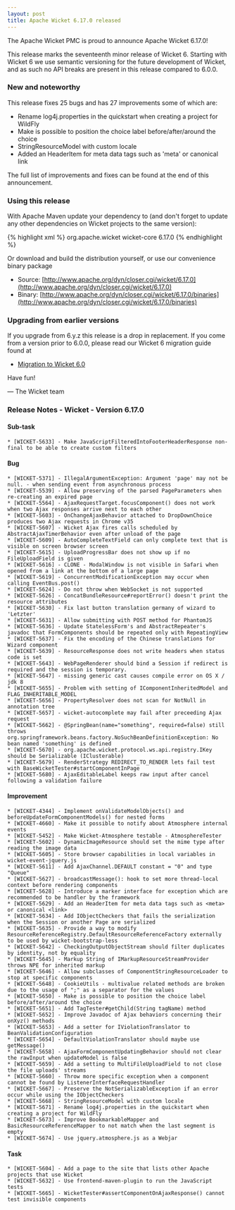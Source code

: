 ```yaml
---
layout: post
title: Apache Wicket 6.17.0 released
---
```


The Apache Wicket PMC is proud to announce Apache Wicket 6.17.0!

This release marks the seventeenth minor release of Wicket 6. Starting
with Wicket 6 we use semantic versioning for the future development of
Wicket, and as such no API breaks are present in this release compared
to 6.0.0.

### New and noteworthy

This release fixes 25 bugs and has 27 improvements some of which are:

 * Rename log4j.properties in the quickstart when creating a project for WildFly
 * Make is possible to position the choice label before/after/around the choice
 * StringResourceModel with custom locale 
 * Added an HeaderItem for meta data tags such as 'meta' or canonical link

The full list of improvements and fixes can be found at the end of this
announcement.

### Using this release

With Apache Maven update your dependency to (and don't forget to
update any other dependencies on Wicket projects to the same version):

{% highlight xml %}
<dependency>
 <groupId>org.apache.wicket</groupId>
 <artifactId>wicket-core</artifactId>
 <version>6.17.0</version>
</dependency>
{% endhighlight %}

Or download and build the distribution yourself, or use our
convenience binary package

* Source: [http://www.apache.org/dyn/closer.cgi/wicket/6.17.0](http://www.apache.org/dyn/closer.cgi/wicket/6.17.0)
* Binary: [http://www.apache.org/dyn/closer.cgi/wicket/6.17.0/binaries](http://www.apache.org/dyn/closer.cgi/wicket/6.17.0/binaries)

### Upgrading from earlier versions

If you upgrade from 6.y.z this release is a drop in replacement. If
you come from a version prior to 6.0.0, please read our Wicket 6
migration guide found at

* [Migration to Wicket 6.0](https://cwiki.apache.org/confluence/display/WICKET/Migration+to+Wicket+6.0)

Have fun!

— The Wicket team

### Release Notes - Wicket - Version 6.17.0

#### Sub-task
    * [WICKET-5633] - Make JavaScriptFilteredIntoFooterHeaderResponse non-final to be able to create custom filters


#### Bug
    * [WICKET-5371] - IllegalArgumentException: Argument 'page' may not be null. - when sending event from asynchronous process
    * [WICKET-5539] - Allow preserving of the parsed PageParameters when re-creating an expired page
    * [WICKET-5564] - AjaxRequestTarget.focusComponent() does not work when two Ajax responses arrive next to each other
    * [WICKET-5603] - OnChangeAjaxBehavior attached to DropDownChoice produces two Ajax requests in Chrome v35
    * [WICKET-5607] - Wicket Ajax fires calls scheduled by AbstractAjaxTimerBehavior even after unload of the page
    * [WICKET-5609] - AutoCompleteTextField can only complete text that is visible on screen browser screen 
    * [WICKET-5615] - UploadProgressBar does not show up if no FileUploadField is given
    * [WICKET-5616] - CLONE - ModalWindow is not visible in Safari when opened from a link at the bottom of a large page
    * [WICKET-5619] - ConcurrentModificationException may occur when calling EventBus.post()
    * [WICKET-5624] - Do not throw when WebSocket is not supported
    * [WICKET-5626] - ConcatBundleResource#reportError() doesn't print the resource attributes
    * [WICKET-5630] - Fix last button translation germany of wizard to 'Letzter'
    * [WICKET-5631] - Allow submitting with POST method for PhantomJS
    * [WICKET-5636] - Update StatelessForm's and AbstractRepeater's javadoc that FormComponents should be repeated only with RepeatingView
    * [WICKET-5637] - Fix the encoding of the Chinese translations for Wizard component
    * [WICKET-5639] - ResourceResponse does not write headers when status code is set
    * [WICKET-5643] - WebPageRenderer should bind a Session if redirect is required and the session is temporary.
    * [WICKET-5647] - missing generic cast causes compile error on OS X / jdk 8
    * [WICKET-5655] - Problem with setting of IComponentInheritedModel and FLAG_INHERITABLE_MODEL
    * [WICKET-5656] - PropertyResolver does not scan for NotNull in annotation tree
    * [WICKET-5657] - wicket-autocomplete may fail after preceeding Ajax request
    * [WICKET-5662] - @SpringBean(name="something", required=false) still throws org.springframework.beans.factory.NoSuchBeanDefinitionException: No bean named 'something' is defined
    * [WICKET-5670] - org.apache.wicket.protocol.ws.api.registry.IKey should be Serializable (IClusterable)
    * [WICKET-5679] - RenderStrategy REDIRECT_TO_RENDER lets fail test with BaseWicketTester#startComponentInPage
    * [WICKET-5680] - AjaxEditableLabel keeps raw input after cancel following a validation failure 


#### Improvement
    * [WICKET-4344] - Implement onValidateModelObjects() and beforeUpdateFormComponentModels() for nested forms
    * [WICKET-4660] - Make it possible to notify about Atmosphere internal events
    * [WICKET-5452] - Make Wicket-Atmosphere testable - AtmosphereTester
    * [WICKET-5602] - DynamicImageResource should set the mime type after reading the image data
    * [WICKET-5605] - Store browser capabilities in local variables in wicket-event-jquery.js
    * [WICKET-5611] - Add AjaxChannel.DEFAULT constant = "0" and type "Queue"
    * [WICKET-5627] - broadcastMessage(): hook to set more thread-local context before rendering components
    * [WICKET-5628] - Introduce a marker interface for exception which are recommended to be handler by the framework
    * [WICKET-5629] - Add an HeaderItem for meta data tags such as <meta> or canonical <link>
    * [WICKET-5634] - Add IObjectCheckers that fails the serialization when the Session or another Page are serialized
    * [WICKET-5635] - Provide a way to modify ResourceReferenceRegistry.DefaultResourceReferenceFactory externally to be used by wicket-bootstrap-less
    * [WICKET-5642] - CheckingOutputObjectStream should filter duplicates by identity, not by equality
    * [WICKET-5645] - Markup String of IMarkupResourceStreamProvider throws NPE for inherited markup
    * [WICKET-5646] - Allow subclasses of ComponentStringResourceLoader to stop at specific components
    * [WICKET-5648] - CookieUtils - multivalue related methods are broken due to the usage of ";" as a separator for the values
    * [WICKET-5650] - Make is possible to position the choice label before/after/around the choice
    * [WICKET-5651] - Add TagTester#getChild(String tagName) method
    * [WICKET-5652] - Improve Javadoc of Ajax behaviors concerning their onXyz() methods
    * [WICKET-5653] - Add a setter for IViolationTranslator to BeanValidationConfiguration
    * [WICKET-5654] - DefaultViolationTranslator should maybe use getMessage()
    * [WICKET-5658] - AjaxFormComponentUpdatingBehavior should not clear the rawInput when updateModel is false
    * [WICKET-5659] - Add a setting to MultiFileUploadField to not close the file uploads' streams
    * [WICKET-5660] - Throw more specific exception when a component cannot be found by ListenerInterfaceRequestHandler
    * [WICKET-5667] - Preserve the NotSerializableException if an error occur while using the IObjectCheckers
    * [WICKET-5668] - StringResourceModel with custom locale 
    * [WICKET-5671] - Rename log4j.properties in the quickstart when creating a project for WildFly
    * [WICKET-5673] - Improve BookmarkableMapper and BasicResourceReferenceMapper to not match when the last segment is empty
    * [WICKET-5674] - Use jquery.atmosphere.js as a Webjar


#### Task
    * [WICKET-5604] - Add a page to the site that lists other Apache projects that use Wicket
    * [WICKET-5632] - Use frontend-maven-plugin to run the JavaScript tests
    * [WICKET-5665] - WicketTester#assertComponentOnAjaxResponse() cannot test invisible components


